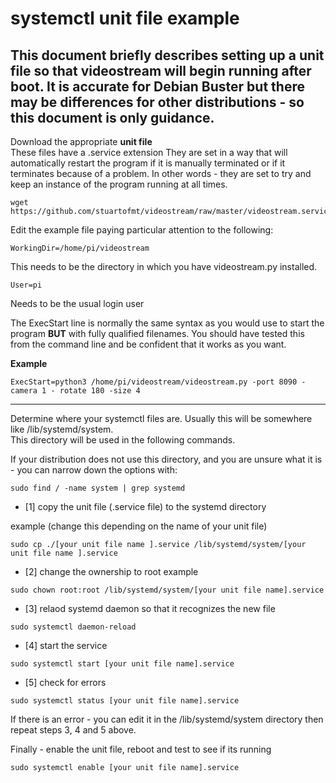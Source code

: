 # systemctl unit file example


This document briefly describes setting up a unit file so that videostream will begin running after boot.
It is accurate for Debian Buster but there may be differences for other distributions - so this document is only guidance.
---

Download the appropriate **unit file**<br>
These files have a .service extension
They are set in a way that will automatically restart the program if it is manually terminated or if it terminates because of a problem.
In other words - they are set to try and keep an instance of the program running at all times.

```
wget https://github.com/stuartofmt/videostream/raw/master/videostream.service
```


Edit the example file paying particular attention to the following:
```
WorkingDir=/home/pi/videostream
```
This needs to be the directory in which you have videostream.py installed. 
```
User=pi
```
Needs to be the usual login user

The ExecStart line is normally the same syntax as you would use to start the program **BUT** with fully qualified filenames.
You should have tested this from the command line and be confident that it works as you want.

**Example**
```
ExecStart=python3 /home/pi/videostream/videostream.py -port 8090 - camera 1 - rotate 180 -size 4
```
----
Determine where your systemctl files are. Usually this will be somewhere like /lib/systemd/system.<br>
This directory will be used in the following commands.

If your distribution does not use this directory, and you are unsure what it is - you can narrow down the options with:

```
sudo find / -name system | grep systemd
```

- [1]  copy the unit file (.service file) to the systemd directory 

example (change this depending on the name of your unit file)
```
sudo cp ./[your unit file name ].service /lib/systemd/system/[your unit file name ].service
```
- [2] change the ownership to root
example
```
sudo chown root:root /lib/systemd/system/[your unit file name].service
```

- [3]  relaod systemd daemon so that it recognizes the new file

```
sudo systemctl daemon-reload
```
- [4]  start the service

```
sudo systemctl start [your unit file name].service
```
- [5]  check for errors

```
sudo systemctl status [your unit file name].service
```

If there is an error - you can edit it in the /lib/systemd/system directory then repeat steps 3, 4 and 5 above.


Finally - enable the unit file, reboot and test to see if its running

```
sudo systemctl enable [your unit file name].service
```

